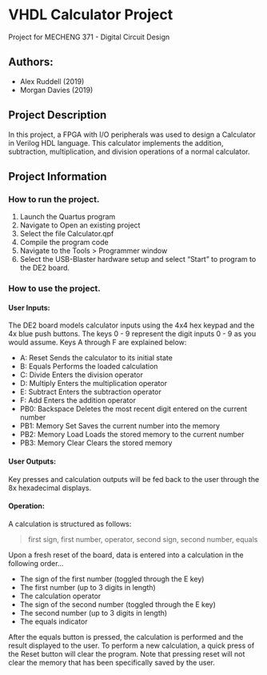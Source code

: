 # VHDL Calculator Project
Project for MECHENG 371 - Digital Circuit Design

## Authors:
- Alex Ruddell (2019)
- Morgan Davies (2019)

## Project Description
In this project, a FPGA with I/O peripherals was used to design a Calculator in Verilog HDL language. This calculator implements the addition, subtraction, multiplication, and division operations of a normal calculator.

## Project Information

### How to run the project.
1. Launch the Quartus program
2. Navigate to Open an existing project
3. Select the file Calculator.qpf
4. Compile the program code
5. Navigate to the Tools > Programmer window
6. Select the USB-Blaster hardware setup and select “Start” to program to the DE2 board.

### How to use the project.
#### User Inputs:
The DE2 board models calculator inputs using the 4x4 hex keypad and the 4x blue push buttons. 
The keys 0 - 9 represent the digit inputs 0 - 9 as you would assume. Keys A through F are explained below:
- A: Reset	Sends  the calculator to its initial state
- B: Equals	Performs the loaded calculation
- C: Divide	Enters the division operator
- D: Multiply	Enters the multiplication operator
- E: Subtract	Enters the subtraction operator
- F: Add		Enters the addition operator
- PB0: Backspace		Deletes the most recent digit entered on the current number
- PB1: Memory Set		Saves the current number into the memory
- PB2: Memory Load	Loads the stored memory to the current number
- PB3: Memory Clear	Clears the stored memory

#### User Outputs:
Key presses and calculation outputs will be fed back to the user through the 8x hexadecimal displays.

#### Operation:
A calculation is structured as follows:
> first sign, first number, operator, second sign, second number, equals

Upon a fresh reset of the board, data is entered into a calculation in the following order…
- The sign of the first number (toggled through the E key)
- The first number (up to 3 digits in length)
- The calculation operator
- The sign of the second number (toggled through the E key)
- The second number (up to 3 digits in length)
- The equals indicator

After the equals button is pressed, the calculation is performed and the result displayed to the user. 
To perform a new calculation, a quick press of the Reset button will clear the program. 
Note that pressing reset will not clear the memory that has been specifically saved by the user. 
